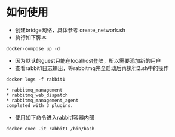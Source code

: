 # 如何使用

* 创建bridge网络，具体参考 create_network.sh
* 执行如下脚本

```
docker-compose up -d
```

* 因为默认的guest只能在localhost登陆，所以需要添加新的用户
* 查看rabbit1日志输出，等rabbitmq完全启动后再执行2.sh中的操作

```
docker logs -f rabbit1 

* rabbitmq_management
* rabbitmq_web_dispatch
* rabbitmq_management_agent
completed with 3 plugins.
```

* 使用如下命令进入rabbit1容器内部

```
docker exec -it rabbit1 /bin/bash
```
